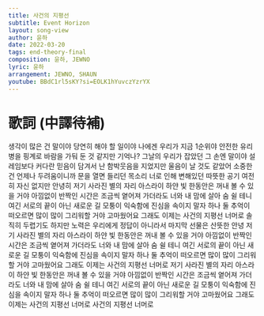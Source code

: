 ```yaml
---
title: 사건의 지평선
subtitle: Event Horizon
layout: song-view
author: 윤하
date: 2022-03-20
tags: end-theory-final
composition: 윤하, JEWNO
lyric: 윤하
arrangement: JEWNO, SHAUN
youtube: BBdC1rl5sKY?si=EOLK1hYuvczYzrYX
---
```


# 歌詞 (中譯待補)

생각이 많은 건 말이야
당연히 해야 할 일이야
나에겐 우리가 지금 1순위야
안전한 유리병을 핑계로
바람을 가둬 둔 것 같지만
기억나? 그날의 우리가
잡았던 그 손엔 말이야
설레임보다 커다란 믿음이 담겨서
난 함박웃음을 지었지만
울음이 날 것도 같았어
소중한 건 언제나 두려움이니까
문을 열면 들리던 목소리
너로 인해 변해있던 따뜻한 공기
여전히 자신 없지만 안녕히
저기 사라진 별의 자리
아스라이 하얀 빛
한동안은 꺼내 볼 수 있을 거야
아낌없이 반짝인 시간은
조금씩 옅어져 가더라도
너와 내 맘에 살아 숨 쉴 테니
여긴 서로의 끝이 아닌
새로운 길 모퉁이
익숙함에 진심을 속이지 말자
하나 둘 추억이 떠오르면
많이 많이 그리워할 거야
고마웠어요 그래도 이제는
사건의 지평선 너머로
솔직히 두렵기도 하지만
노력은 우리에게 정답이 아니라서
마지막 선물은 산뜻한 안녕
저기 사라진 별의 자리
아스라이 하얀 빛
한동안은 꺼내 볼 수 있을 거야
아낌없이 반짝인 시간은
조금씩 옅어져 가더라도
너와 내 맘에 살아 숨 쉴 테니
여긴 서로의 끝이 아닌
새로운 길 모퉁이
익숙함에 진심을 속이지 말자
하나 둘 추억이 떠오르면
많이 많이 그리워할 거야
고마웠어요 그래도 이제는
사건의 지평선 너머로
저기 사라진 별의 자리
아스라이 하얀 빛
한동안은 꺼내 볼 수 있을 거야
아낌없이 반짝인 시간은
조금씩 옅어져 가더라도
너와 내 맘에 살아 숨 쉴 테니
여긴 서로의 끝이 아닌
새로운 길 모퉁이
익숙함에 진심을 속이지 말자
하나 둘 추억이 떠오르면
많이 많이 그리워할 거야
고마웠어요 그래도 이제는
사건의 지평선 너머로
사건의 지평선 너머로
